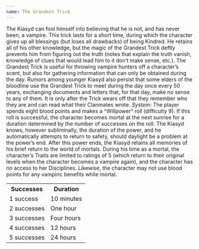 ```yaml
---
name: The Grandest Trick
---
```


The Kiasyd can fool himself into believing that he is not, and has never been, a vampire. This trick lasts for a short time, during which the character gives up all blessings (but loses all drawbacks) of being Kindred. He retains all of his other knowledge, but the magic of the Grandest Trick deftly prevents him from figuring out the truth (notes that explain the truth vanish, knowledge of clues that would lead him to it don’t make sense, etc.). The Grandest Trick is useful for throwing vampire hunters off a character’s scent, but also for gathering information that can only be obtained during the day. Rumors among younger Kiasyd also persist that some elders of the bloodline use the Grandest Trick to meet during the day once every 50 years, exchanging documents and letters that, for that day, make no sense to any of them. It is only after the Trick wears off that they remember who they are and can read what their Clanmates wrote.
_System_: The player spends eight blood points and makes a ^Willpower^ roll (difficulty 9). If this roll is successful, the character becomes mortal at the next sunrise for a duration determined by the number of successes on the roll. The Kiasyd knows, however subliminally, the duration of the power, and he automatically attempts to return to safety, should daylight be a problem at the power’s end. After this power ends, the Kiasyd retains all memories of his brief return to the world of mortals. During his time as a mortal, the character’s Traits are limited to ratings of 5 (which return to their original levels when the character becomes a vampire again), and the character has no access to her Disciplines. Likewise, the character may not use blood points for any vampiric benefits while mortal.
<table><tr><th>Successes</th><th>Duration</th></tr><tr><td>1 success</td><td>10 minutes</td></tr><tr><td>2 successes</td><td>One hour</td></tr><tr><td>3 successes</td><td>Four hours</td></tr><tr><td>4 successes</td><td>12 hours</td></tr><tr><td>5 successes</td><td>24 hours</td></tr></table>
